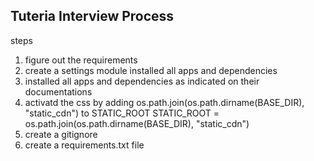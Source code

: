 ## Tuteria Interview Process

steps
1. figure out the requirements
2. create a settings module installed all apps and dependencies
3. installed all apps and dependencies as indicated on their documentations
4. activatd the css by adding os.path.join(os.path.dirname(BASE_DIR), "static_cdn") to STATIC_ROOT
STATIC_ROOT = os.path.join(os.path.dirname(BASE_DIR), "static_cdn")
5. create a gitignore
6. create a requirements.txt file
